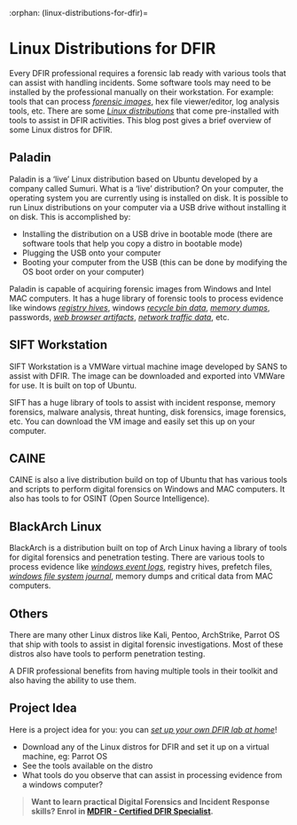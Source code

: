 :orphan:
(linux-distributions-for-dfir)=
# Linux Distributions for DFIR
 
Every DFIR professional requires a forensic lab ready with various tools that can assist with handling incidents. Some software tools may need to be installed by the professional manually on their workstation. For example: tools that can process *[forensic images](get-the-evidence-you-need-with-forensic-images)*, hex file viewer/editor, log analysis tools, etc. There are some *[Linux distributions](a-gentle-introduction-to-digital-forensics-on-linux)* that come pre-installed with tools to assist in DFIR activities. This blog post gives a brief overview of some Linux distros for DFIR.

## Paladin

Paladin is a ‘live’ Linux distribution based on Ubuntu developed by a company called Sumuri. What is a ‘live’ distribution? On your computer, the operating system you are currently using is installed on disk. It is possible to run Linux distributions on your computer via a USB drive without installing it on disk. This is accomplished by:

- Installing the distribution on a USB drive in bootable mode (there are software tools that help you copy a distro in bootable mode)
- Plugging the USB onto your computer 
- Booting your computer from the USB (this can be done by modifying the OS boot order on your computer)

Paladin is capable of acquiring forensic images from Windows and Intel MAC computers. It has a huge library of forensic tools to process evidence like windows *[registry hives](get-the-most-out-of-the-windows-registry-in-your-digital-forensic-investigations)*, windows *[recycle bin data](windows-recycle-bin-forensics-dumpster-diving-for-evidence)*, *[memory dumps](uncover-crucial-information-within-memory-dumps)*, passwords, *[web browser artifacts](web-browser-forensics-uncovering-the-hidden-evidence-in-your-browser)*, *[network traffic data](stay-one-step-ahead-of-the-hackers-by-hunting-suspicious-traffic)*, etc. 

## SIFT Workstation

SIFT Workstation is a VMWare virtual machine image developed by SANS to assist with DFIR. The image can be downloaded and exported into VMWare for use. It is built on top of Ubuntu.

SIFT has a huge library of tools to assist with incident response, memory forensics, malware analysis, threat hunting, disk forensics, image forensics, etc. You can download the VM image and easily set this up on your computer.

## CAINE

CAINE is also a live distribution build on top of Ubuntu that has various tools and scripts to perform digital forensics on Windows and MAC computers. It also has tools to for OSINT (Open Source Intelligence).

## BlackArch Linux

BlackArch is a distribution built on top of Arch Linux having a library of tools for digital forensics and penetration testing. There are various tools to process evidence like *[windows event logs](windows-event-logs-in-digital-forensics)*, registry hives, prefetch files, *[windows file system journal](windows-file-system-journal-in-digital-forensics)*, memory dumps and critical data from MAC computers. 

## Others

There are many other Linux distros like Kali, Pentoo, ArchStrike, Parrot OS that ship with tools to assist in digital forensic investigations. Most of these distros also have tools to perform penetration testing.

A DFIR professional benefits from having multiple tools in their toolkit and also having the ability to use them. 

## Project Idea

Here is a project idea for you: you can *[set up your own DFIR lab at home](build-your-own-digital-forensics-lab-at-home)*!

- Download any of the Linux distros for DFIR and set it up on a virtual machine, eg: Parrot OS
- See the tools available on the distro
- What tools do you observe that can assist in processing evidence from a windows computer?

> **Want to learn practical Digital Forensics and Incident Response skills? Enrol in [MDFIR - Certified DFIR Specialist](https://www.mosse-institute.com/certifications/mdfir-certified-dfir-specialist.html).**